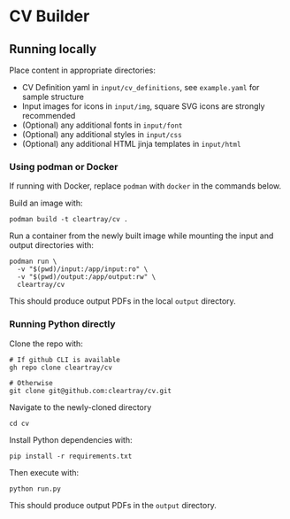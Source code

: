 # CV Builder

## Running locally

Place content in appropriate directories:
- CV Definition yaml in `input/cv_definitions`, see `example.yaml` for sample structure
- Input images for icons in `input/img`, square SVG icons are strongly recommended
- (Optional) any additional fonts in `input/font`
- (Optional) any additional styles in `input/css`
- (Optional) any additional HTML jinja templates in `input/html`

### Using podman or Docker
If running with Docker, replace `podman` with `docker` in the commands below.

Build an image with:
```shell
podman build -t cleartray/cv .
```

Run a container from the newly built image while mounting the input and output directories with:
```shell
podman run \
  -v "$(pwd)/input:/app/input:ro" \
  -v "$(pwd)/output:/app/output:rw" \
  cleartray/cv
```

This should produce output PDFs in the local `output` directory.

### Running Python directly
Clone the repo with:
```shell
# If github CLI is available
gh repo clone cleartray/cv

# Otherwise
git clone git@github.com:cleartray/cv.git
```

Navigate to the newly-cloned directory
```shell
cd cv
```

Install Python dependencies with:
```shell
pip install -r requirements.txt
```

Then execute with:
```shell
python run.py
```

This should produce output PDFs in the `output` directory.
